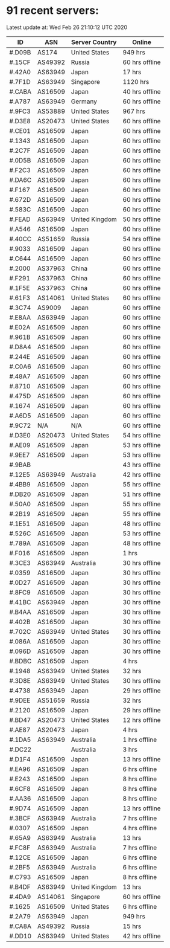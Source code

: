 # 91 recent servers:

Latest update at: Wed Feb 26 21:10:12 UTC 2020

| ID | ASN | Server Country | Online |
| -- | --- | -------------- | ------ |
| #.D09B | AS174 | United States | 949 hrs |
| #.15CF | AS49392 | Russia | 60 hrs offline |
| #.42A0 | AS63949 | Japan | 17 hrs |
| #.7F1D | AS63949 | Singapore | 1120 hrs |
| #.CABA | AS16509 | Japan | 40 hrs offline |
| #.A787 | AS63949 | Germany | 60 hrs offline |
| #.9FC3 | AS53889 | United States | 967 hrs |
| #.D3E8 | AS20473 | United States | 60 hrs offline |
| #.CE01 | AS16509 | Japan | 60 hrs offline |
| #.1343 | AS16509 | Japan | 60 hrs offline |
| #.2C7F | AS16509 | Japan | 60 hrs offline |
| #.0D5B | AS16509 | Japan | 60 hrs offline |
| #.F2C3 | AS16509 | Japan | 60 hrs offline |
| #.DA6C | AS16509 | Japan | 60 hrs offline |
| #.F167 | AS16509 | Japan | 60 hrs offline |
| #.672D | AS16509 | Japan | 60 hrs offline |
| #.583C | AS16509 | Japan | 60 hrs offline |
| #.FEAD | AS63949 | United Kingdom | 50 hrs offline |
| #.A546 | AS16509 | Japan | 60 hrs offline |
| #.40CC | AS51659 | Russia | 54 hrs offline |
| #.9033 | AS16509 | Japan | 60 hrs offline |
| #.C644 | AS16509 | Japan | 60 hrs offline |
| #.2000 | AS37963 | China | 60 hrs offline |
| #.F291 | AS37963 | China | 60 hrs offline |
| #.1F5E | AS37963 | China | 60 hrs offline |
| #.61F3 | AS14061 | United States | 60 hrs offline |
| #.3C74 | AS9009 | Japan | 60 hrs offline |
| #.E8AA | AS63949 | Japan | 60 hrs offline |
| #.E02A | AS16509 | Japan | 60 hrs offline |
| #.961B | AS16509 | Japan | 60 hrs offline |
| #.D8A4 | AS16509 | Japan | 60 hrs offline |
| #.244E | AS16509 | Japan | 60 hrs offline |
| #.C0A6 | AS16509 | Japan | 60 hrs offline |
| #.48A7 | AS16509 | Japan | 60 hrs offline |
| #.8710 | AS16509 | Japan | 60 hrs offline |
| #.475D | AS16509 | Japan | 60 hrs offline |
| #.1674 | AS16509 | Japan | 60 hrs offline |
| #.A6D5 | AS16509 | Japan | 60 hrs offline |
| #.9C72 | N/A | N/A | 60 hrs offline |
| #.D3E0 | AS20473 | United States | 54 hrs offline |
| #.AE09 | AS16509 | Japan | 53 hrs offline |
| #.9EE7 | AS16509 | Japan | 53 hrs offline |
| #.9BAB |  |  | 43 hrs offline |
| #.12E5 | AS63949 | Australia | 42 hrs offline |
| #.4BB9 | AS16509 | Japan | 55 hrs offline |
| #.DB20 | AS16509 | Japan | 51 hrs offline |
| #.50A0 | AS16509 | Japan | 55 hrs offline |
| #.2B19 | AS16509 | Japan | 55 hrs offline |
| #.1E51 | AS16509 | Japan | 48 hrs offline |
| #.526C | AS16509 | Japan | 53 hrs offline |
| #.789A | AS16509 | Japan | 48 hrs offline |
| #.F016 | AS16509 | Japan | 1 hrs |
| #.3CE3 | AS63949 | Australia | 30 hrs offline |
| #.0359 | AS16509 | Japan | 30 hrs offline |
| #.0D27 | AS16509 | Japan | 30 hrs offline |
| #.8FC9 | AS16509 | Japan | 30 hrs offline |
| #.41BC | AS63949 | Japan | 30 hrs offline |
| #.B4AA | AS16509 | Japan | 30 hrs offline |
| #.402B | AS16509 | Japan | 30 hrs offline |
| #.702C | AS63949 | United States | 30 hrs offline |
| #.086A | AS16509 | Japan | 30 hrs offline |
| #.096D | AS16509 | Japan | 30 hrs offline |
| #.BDBC | AS16509 | Japan | 4 hrs |
| #.1948 | AS63949 | United States | 32 hrs |
| #.3D8E | AS63949 | United States | 30 hrs offline |
| #.4738 | AS63949 | Japan | 29 hrs offline |
| #.9DEE | AS51659 | Russia | 32 hrs |
| #.2120 | AS16509 | Japan | 29 hrs offline |
| #.BD47 | AS20473 | United States | 12 hrs offline |
| #.AE87 | AS20473 | Japan | 4 hrs |
| #.1DA5 | AS63949 | Australia | 1 hrs offline |
| #.DC22 |  | Australia | 3 hrs |
| #.D1F4 | AS16509 | Japan | 13 hrs offline |
| #.EA96 | AS16509 | Japan | 6 hrs offline |
| #.E243 | AS16509 | Japan | 8 hrs offline |
| #.6CF8 | AS16509 | Japan | 8 hrs offline |
| #.AA36 | AS16509 | Japan | 8 hrs offline |
| #.9D74 | AS16509 | Japan | 13 hrs offline |
| #.3BCF | AS63949 | Australia | 7 hrs offline |
| #.0307 | AS16509 | Japan | 4 hrs offline |
| #.65A9 | AS63949 | Australia | 13 hrs |
| #.FC8F | AS63949 | Australia | 7 hrs offline |
| #.12CE | AS16509 | Japan | 6 hrs offline |
| #.2BF5 | AS63949 | Australia | 6 hrs offline |
| #.C793 | AS16509 | Japan | 8 hrs offline |
| #.B4DF | AS63949 | United Kingdom | 13 hrs |
| #.4DA9 | AS14061 | Singapore | 60 hrs offline |
| #.1625 | AS16509 | United States | 6 hrs offline |
| #.2A79 | AS63949 | Japan | 949 hrs |
| #.CA8A | AS49392 | Russia | 15 hrs |
| #.DD10 | AS63949 | United States | 42 hrs offline |

